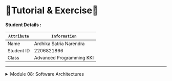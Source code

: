 # 📝Tutorial & Exercise📝

**Student Details :**

|  `Attribute`  | `Information`              |
|---------------|----------------------------|
| Name          | Ardhika Satria Narendra    |
| Student ID    | 2206821866                 |
| Class         | Advanced Programming KKI   |

---
<details>
<summary>Module 08: Software Architectures</summary>

## Questions and Answers

### -> Reflection 

#### a. How many data your publlsher program will send to the message broker in one run?
The publisher program will send five events to the message broker in one run, as indicated by five separate calls to publish_event with different user data in the code snippet provided.

#### The url of: “amqp://guest:guest@localhost:5672” is the same as in the subscriber program, what does it mean?
This URL is used for both the publisher and subscriber to connect to the same RabbitMQ server running on the local machine. It ensures that both the publisher and subscriber are interacting with the same message queue, allowing the subscriber to receive and process messages sent by the publisher.

#### Running RabbitMQ as message broker
![alt text](image.png)

#### Sending and processing event
![alt text](image-1.png)

![alt text](image-2.png)

I successfully set up an event-driven architecture with Rust, where my publisher dispatched events seamlessly to a subscriber via RabbitMQ. The clean RabbitMQ dashboard indicated an efficient process with no message queue backlog.

#### Monitoring chart based on publisher 

![alt text](image-3.png)

After running the publisher program multiple times, the RabbitMQ management interface displayed spikes in the 'Message rates' graph, specifically under the 'Publish' metric. These spikes correlate with the execution instances of the publisher, indicating that messages are being sent to the queue. Each peak represents a batch of messages published, which the subscriber consumes. This real-time feedback from RabbitMQ's dashboard is valuable as it visually confirms the publisher’s activity and the subsequent handling of messages by the subscriber, ensuring the system's responsiveness and reliability. This is the explaination about the direct relationship between running the publisher and the message rate changes.

---

</details>
